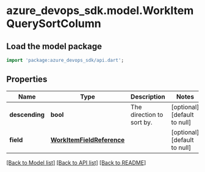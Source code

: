 # azure_devops_sdk.model.WorkItemQuerySortColumn

## Load the model package
```dart
import 'package:azure_devops_sdk/api.dart';
```

## Properties
Name | Type | Description | Notes
------------ | ------------- | ------------- | -------------
**descending** | **bool** | The direction to sort by. | [optional] [default to null]
**field** | [**WorkItemFieldReference**](WorkItemFieldReference.md) |  | [optional] [default to null]

[[Back to Model list]](../README.md#documentation-for-models) [[Back to API list]](../README.md#documentation-for-api-endpoints) [[Back to README]](../README.md)


